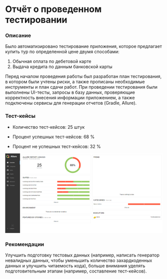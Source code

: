 # Отчёт о проведенном тестировании

### Описание
Было автоматизировано тестирование приложения, которое предлагает купить тур по определенной цене двумя способами:
 1. Обычная оплата по дебетовой карте 
 2. Выдача кредита по данным банковской карты

Перед началом проведения работы был разработан план тестирования, в котором были учтены риски, а также прописаны необходимые инструменты и план сдачи работ. При проведении тестирования были выполнены UI-тесты, запросы в базу данных, проверяющие корректность внесения информации приложением, а также подключены сервисы для генерации отчетов (Gradle, Allure).

### Тест-кейсы
- Количество тест-кейсов: 25 штук  

- Процент успешных тест-кейсов: 68 % 

- Процент не успешных тест-кейсов: 32 % 

![ScreenshotAllure](https://github.com/annagrozesku/TourService/blob/main/Screenshot_1.png)

### Рекомендации
 Улучшить подготовку тестовых данных (например, написать генератор невалидных данных, чтобы уменьшить количество захардкоденных данных и улучшить читаемость кода), больше внимания уделять подготовительным этапам (например, составление тест-кейсов).
